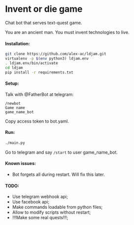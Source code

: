 # Invent or die game

Chat bot that serves text-quest game.

You are an ancient man. You must invent technologies to live.

#### Installation:

```bash
git clone https://github.com/alex-ac/ldjam.git
virtualenv -p $(env python3) ldjam.env
. ldjam.env/bin/activate
cd ldjam
pip install -r requirements.txt
```

#### Setup:

Talk with @FatherBot at telegram:

```
/newbot
Game name
game_name_bot
```

Copy access token to bot.yaml.

#### Run:

```bash
./main.py
```

Go to telegram and say `/start` to user game\_name\_bot.

#### Known issues:

 * Bot forgets all during restart. Will fix this later.

#### TODO:

 * Use telegram webhook api;
 * Use facebook api;
 * Make commands loadable from python files;
 * Allow to modify scripts without restart;
 * !!!Make some real quests!!!;

